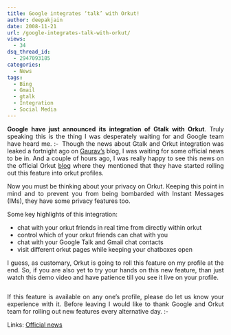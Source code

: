 ```yaml
---
title: Google integrates ‘talk’ with Orkut!
author: deepakjain
date: 2008-11-21
url: /google-integrates-talk-with-orkut/
views:
  - 34
dsq_thread_id:
  - 2947093185
categories:
  - News
tags:
  - Bing
  - Gmail
  - gtalk
  - Integration
  - Social Media
---
```

<p align="justify">
  <strong>Google have just announced its integration of Gtalk with Orkut</strong>. Truly speaking this is the thing I was desperately waiting for and Google team have heard me. <img src="http://devilsworkshop.org/wp-includes/images/smilies/simple-smile.png" alt=":-)" class="wp-smiley" style="height: 1em; max-height: 1em;" /> Though the news about Gtalk and Orkut integration was leaked a fortnight ago on <a href="http://orkutplus.net" onclick="_gaq.push(['_trackEvent', 'outbound-article', 'http://orkutplus.net', 'Gaurav&#8217;s']);" >Gaurav&#8217;s</a> blog, I was waiting for some official news to be in. And a couple of hours ago, I was really happy to see this news on the official Orkut <a href="http://en.blog.orkut.com/2008/11/fully-integrated-chat-in-orkut-thats.html" onclick="_gaq.push(['_trackEvent', 'outbound-article', 'http://en.blog.orkut.com/2008/11/fully-integrated-chat-in-orkut-thats.html', 'blog']);" >blog</a> where they mentioned that they have started rolling out this feature into orkut profiles.
</p>

<p align="justify">
  Now you must be thinking about your privacy on Orkut. Keeping this point in mind and to prevent you from being bombarded with Instant Messages (IMs), they have some privacy features too.
</p>

<p align="justify">
  Some key highlights of this integration:
</p>

  * <div align="justify">
      chat with your orkut friends in real time from directly within orkut
    </div>

  * <div align="justify">
      control which of your orkut friends can chat with you
    </div>

  * <div align="justify">
      chat with your Google Talk and Gmail chat contacts
    </div>

  * <div align="justify">
      visit different orkut pages while keeping your chatboxes open
    </div>

<p align="justify">
  I guess, as customary, Orkut is going to roll this feature on my profile at the end. So, if you are also yet to try your hands on this new feature, than just watch this demo video and have patience till you see it live on your profile.
</p>

<div class="wlWriterSmartContent" style="padding-right: 0px;padding-left: 0px;float: none;padding-bottom: 0px;margin: 0px;width: 407px;padding-top: 0px">
  <div style="margin: 0px;padding: 0px">
    <div>
      <a href="http://www.youtube.com/watch?v=N4QucvXOGgc&color1=0xb1b1b1&color2=0xcfcfcf&hl=en&fs=1" onclick="_gaq.push(['_trackEvent', 'outbound-article', 'http://www.youtube.com/watch?v=N4QucvXOGgc&color1=0xb1b1b1&color2=0xcfcfcf&hl=en&fs=1', '']);" target="_new"><img class="wp-image-51167" src="http://cdn.devilsworkshop.org/files/2008/11/videoc9333d1d774f.jpg" alt="" /></a>
    </div>
  </div>
</div>

<p align="justify">
  If this feature is available on any one&#8217;s profile, please do let us know your experience with it. Before leaving I would like to thank Google and Orkut team for rolling out new features every alternative day. <img src="http://devilsworkshop.org/wp-includes/images/smilies/simple-smile.png" alt=":-)" class="wp-smiley" style="height: 1em; max-height: 1em;" />
</p>

<p align="justify">
  Links: <a href="http://en.blog.orkut.com/2008/11/fully-integrated-chat-in-orkut-thats.html" onclick="_gaq.push(['_trackEvent', 'outbound-article', 'http://en.blog.orkut.com/2008/11/fully-integrated-chat-in-orkut-thats.html', 'Official news']);" >Official news</a>
</p>
